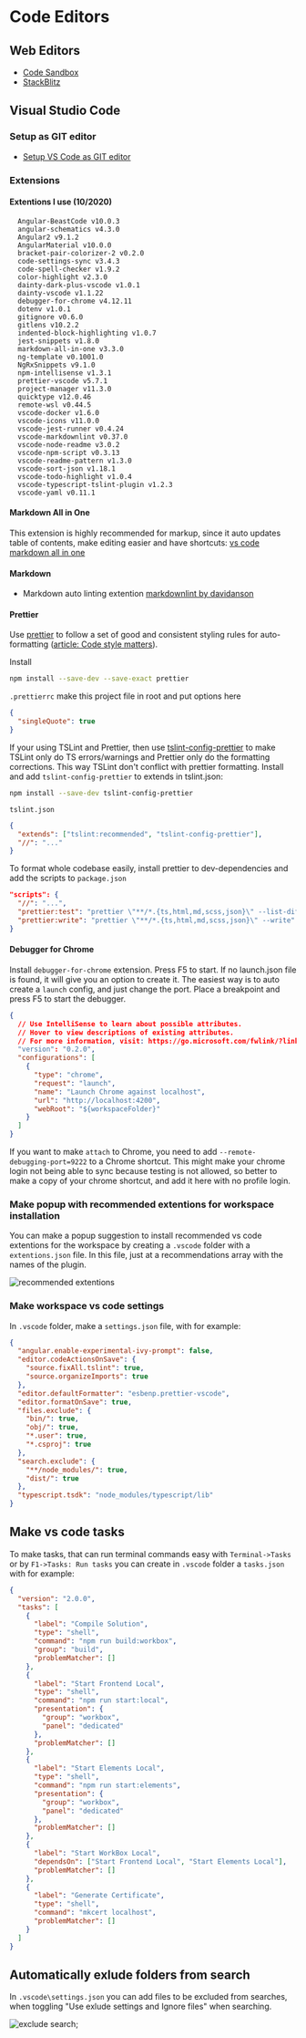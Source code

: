 # Code Editors

## Web Editors

- [Code Sandbox](https://codesandbox.io/)
- [StackBlitz](https://stackblitz.com/)

## Visual Studio Code

### Setup as GIT editor

- [Setup VS Code as GIT editor](https://stackoverflow.com/questions/30024353/how-to-use-visual-studio-code-as-default-editor-for-git)

### Extensions

#### Extentions I use (10/2020)

```text
  Angular-BeastCode v10.0.3
  angular-schematics v4.3.0
  Angular2 v9.1.2
  AngularMaterial v10.0.0
  bracket-pair-colorizer-2 v0.2.0
  code-settings-sync v3.4.3
  code-spell-checker v1.9.2
  color-highlight v2.3.0
  dainty-dark-plus-vscode v1.0.1
  dainty-vscode v1.1.22
  debugger-for-chrome v4.12.11
  dotenv v1.0.1
  gitignore v0.6.0
  gitlens v10.2.2
  indented-block-highlighting v1.0.7
  jest-snippets v1.8.0
  markdown-all-in-one v3.3.0
  ng-template v0.1001.0
  NgRxSnippets v9.1.0
  npm-intellisense v1.3.1
  prettier-vscode v5.7.1
  project-manager v11.3.0
  quicktype v12.0.46
  remote-wsl v0.44.5
  vscode-docker v1.6.0
  vscode-icons v11.0.0
  vscode-jest-runner v0.4.24
  vscode-markdownlint v0.37.0
  vscode-node-readme v3.0.2
  vscode-npm-script v0.3.13
  vscode-readme-pattern v1.3.0
  vscode-sort-json v1.18.1
  vscode-todo-highlight v1.0.4
  vscode-typescript-tslint-plugin v1.2.3
  vscode-yaml v0.11.1
```

#### Markdown All in One

This extension is highly recommended for markup, since it auto updates table of contents, make editing easier and have shortcuts: [vs code markdown all in one](https://github.com/yzhang-gh/vscode-markdown)

#### Markdown

- Markdown auto linting extention [markdownlint by davidanson](https://github.com/DavidAnson/vscode-markdownlint.git)

#### Prettier

Use [prettier](https://prettier.io/docs/en/install.html) to follow a set of good and consistent styling rules for auto-formatting ([article: Code style matters](https://christianlydemann.com/style-angular-apps-using-prettier-and-tslint/)).

Install

```bash
npm install --save-dev --save-exact prettier
```

`.prettierrc` make this project file in root and put options here

```json
{
  "singleQuote": true
}
```

If your using TSLint and Prettier, then use [tslint-config-prettier](https://github.com/prettier/tslint-config-prettier) to make TSLint only do TS errors/warnings and Prettier only do the formatting corrections. This way TSLint don't conflict with prettier formatting.
Install and add `tslint-config-prettier` to extends in tslint.json:

```bash
npm install --save-dev tslint-config-prettier
```

`tslint.json`

```json
{
  "extends": ["tslint:recommended", "tslint-config-prettier"],
  "//": "..."
}
```

To format whole codebase easily, install prettier to dev-dependencies and add the scripts to `package.json`

```json
"scripts": {
  "//": "...",
  "prettier:test": "prettier \"**/*.{ts,html,md,scss,json}\" --list-different",
  "prettier:write": "prettier \"**/*.{ts,html,md,scss,json}\" --write"
}
```

#### Debugger for Chrome

Install `debugger-for-chrome` extension. Press F5 to start. If no launch.json file is found, it will give you an option to create it. The easiest way is to auto create a `launch` config, and just change the port. Place a breakpoint and press F5 to start the debugger.

```json
{
  // Use IntelliSense to learn about possible attributes.
  // Hover to view descriptions of existing attributes.
  // For more information, visit: https://go.microsoft.com/fwlink/?linkid=830387
  "version": "0.2.0",
  "configurations": [
    {
      "type": "chrome",
      "request": "launch",
      "name": "Launch Chrome against localhost",
      "url": "http://localhost:4200",
      "webRoot": "${workspaceFolder}"
    }
  ]
}
```

If you want to make `attach` to Chrome, you need to add `--remote-debugging-port=9222` to a Chrome shortcut. This might make your chrome login not being able to sync because testing is not allowed, so better to make a copy of your chrome shortcut, and add it here with no profile login.

### Make popup with recommended extentions for workspace installation

You can make a popup suggestion to install recommended vs code extentions for the workspace by creating a `.vscode` folder with a `extentions.json` file. In this file, just at a recommendations array with the names of the plugin.

![recommended extentions](../_media/recommended_extentions.png)

### Make workspace vs code settings

In `.vscode` folder, make a `settings.json` file, with for example:

```json
{
  "angular.enable-experimental-ivy-prompt": false,
  "editor.codeActionsOnSave": {
    "source.fixAll.tslint": true,
    "source.organizeImports": true
  },
  "editor.defaultFormatter": "esbenp.prettier-vscode",
  "editor.formatOnSave": true,
  "files.exclude": {
    "bin/": true,
    "obj/": true,
    "*.user": true,
    "*.csproj": true
  },
  "search.exclude": {
    "**/node_modules/": true,
    "dist/": true
  },
  "typescript.tsdk": "node_modules/typescript/lib"
}
```

## Make vs code tasks

To make tasks, that can run terminal commands easy with `Terminal->Tasks` or by `F1->Tasks: Run tasks` you can create in `.vscode` folder a `tasks.json` with for example:

```json
{
  "version": "2.0.0",
  "tasks": [
    {
      "label": "Compile Solution",
      "type": "shell",
      "command": "npm run build:workbox",
      "group": "build",
      "problemMatcher": []
    },
    {
      "label": "Start Frontend Local",
      "type": "shell",
      "command": "npm run start:local",
      "presentation": {
        "group": "workbox",
        "panel": "dedicated"
      },
      "problemMatcher": []
    },
    {
      "label": "Start Elements Local",
      "type": "shell",
      "command": "npm run start:elements",
      "presentation": {
        "group": "workbox",
        "panel": "dedicated"
      },
      "problemMatcher": []
    },
    {
      "label": "Start WorkBox Local",
      "dependsOn": ["Start Frontend Local", "Start Elements Local"],
      "problemMatcher": []
    },
    {
      "label": "Generate Certificate",
      "type": "shell",
      "command": "mkcert localhost",
      "problemMatcher": []
    }
  ]
}
```

## Automatically exlude folders from search

In `.vscode\settings.json` you can add files to be excluded from searches, when toggling "Use exlude settings and Ignore files" when searching.

![exclude search](../_media/search_exclude.jpg);
